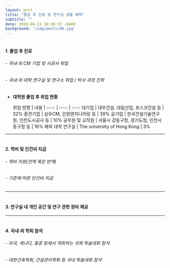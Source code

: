 ```yaml
---
layout: post
title: "졸업 후 진로 및 연구실 생활 혜택"
subtitle: ""
date: 2020-06-11 10:30:13 -0400
background: '/img/posts/06.jpg'
---
```



#### <br>1. 졸업 후 진로
###### - 국내·외 CM 기업 및 시공사 취업 
###### - 국내·외 대학 연구실 및 연구소 취업 / 박사 과정 진학 

+ __대학원 졸업 후 취업 현황__

    취업 방향 | 내용 | 
    :---: | :---: | :---:
    대기업 | 대우건설, 대림산업, 포스코건설 등 | 32%
    중견기업 | 삼우CM, 건원엔지니어링 등 | 39%
    공기업 | 한국건설기술연구원, 인천도시공사 등 | 10%
    공무원 및 교직원 | 서울시 강동구청, 경기도청, 인천시 동구청 등 | 16%
    해외 대학 연구실 | The university of Hong Kong | 3%

   

   
---




#### <br>2. 학비 및 인건비 지급  
###### - 학비 지원(전액 혹은 반액)   
###### - 기준에 따른 인건비 지급
      
      

---

#### <br>3. 연구실 내 개인 공간 및 연구 관련 장비 제공
       
    
---


#### <br>4. 국내·외 학회 참석
###### - 미국, 캐나다, 홍콩 등에서 개최하는 국제 학술대회 참석
###### - 대한건축학회, 건설관리학회 등 국내 학술대회 참석
